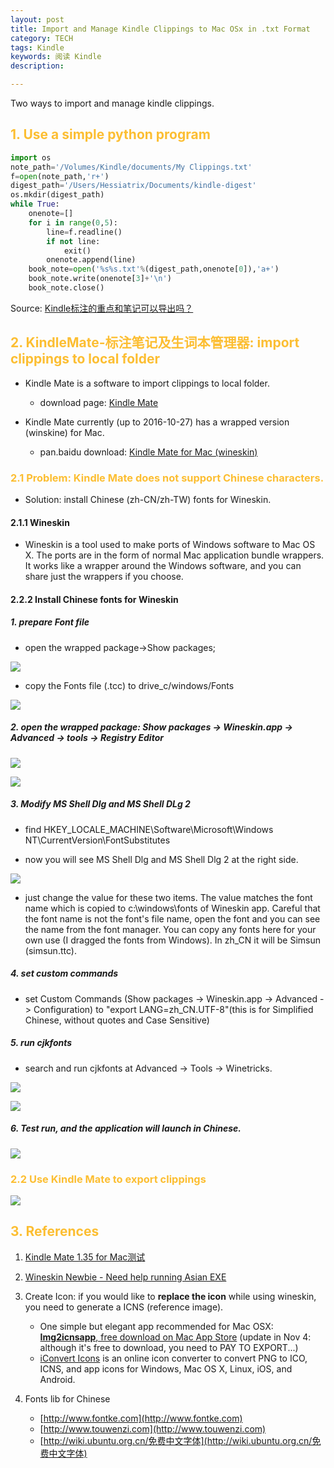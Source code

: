 ```yaml
---
layout: post
title: Import and Manage Kindle Clippings to Mac OSx in .txt Format
category: TECH
tags: Kindle
keywords: 阅读 Kindle
description: 

---
```



Two ways to import and manage kindle clippings.

## <font color="#fcbe32">1. Use a simple python program </font>

```python
import os
note_path='/Volumes/Kindle/documents/My Clippings.txt'
f=open(note_path,'r+')
digest_path='/Users/Hessiatrix/Documents/kindle-digest'
os.mkdir(digest_path)
while True:
    onenote=[]
    for i in range(0,5):
        line=f.readline()
        if not line:
            exit()
        onenote.append(line)
    book_note=open('%s%s.txt'%(digest_path,onenote[0]),'a+')
    book_note.write(onenote[3]+'\n')
    book_note.close() 
```
 
Source: [Kindle标注的重点和笔记可以导出吗？](https://www.zhihu.com/question/23031778# "zhihu.com")

## <font color="#fcbe32">2. KindleMate-标注笔记及生词本管理器: import clippings to local folder</font>

- Kindle Mate is a software to import clippings to local folder. 

	- download page: [Kindle Mate](http://kmate.me "download")

- Kindle Mate currently (up to 2016-10-27) has a wrapped version (winskine) for Mac.

	- pan.baidu download: [Kindle Mate for Mac (wineskin)](https://pan.baidu.com/s/1i3Hocol "pan.baidu")

### <font color="#fcbe32">2.1 Problem: Kindle Mate does not support Chinese characters. </font>      

- Solution: install Chinese (zh-CN/zh-TW) fonts for Wineskin. 

#### 2.1.1 Wineskin

- Wineskin is a tool used to make ports of Windows software to Mac OS X.  The ports are in the form of normal Mac application bundle wrappers.  It works like a wrapper around the Windows software, and you can share just the wrappers if you choose.

#### 2.2.2 Install Chinese fonts for Wineskin

##### 1. prepare Font file

- open the wrapped package->Show packages; 

![](/public/img/posts/20161027/kindle-mate-1.png)

- copy the Fonts file (.tcc) to drive_c/windows/Fonts

![](/public/img/posts/20161027/kindle-mate-6.png)
	
##### 2. open the wrapped package: Show packages -> Wineskin.app -> Advanced -> tools -> Registry Editor

![](/public/img/posts/20161027/kindle-mate-2.png)

![](/public/img/posts/20161027/kindle-mate-3.png)

##### 3. Modify MS Shell Dlg and MS Shell DLg 2

- find HKEY_LOCALE_MACHINE\Software\Microsoft\Windows NT\CurrentVersion\FontSubstitutes

- now you will see MS Shell Dlg and MS Shell Dlg 2 at the right side.

![](/public/img/posts/20161027/kindle-mate-7.png)

- just change the value for these two items. The value matches the font name which is copied to c:\windows\fonts of Wineskin app. Careful that the font name is not the font's file name, open the font and you can see the name from the font manager. You can copy any fonts here for your own use (I dragged the fonts from Windows). In zh_CN it will be Simsun (simsun.ttc). 

##### 4. set custom commands

- set Custom Commands (Show packages -> Wineskin.app -> Advanced -> Configuration) to "export LANG=zh_CN.UTF-8"(this is for Simplified Chinese, without quotes and Case Sensitive)

##### 5. run cjkfonts
- search and run cjkfonts at Advanced -> Tools -> Winetricks. 

![](/public/img/posts/20161027/kindle-mate-4.png)

![](/public/img/posts/20161027/kindle-mate-5.png)

##### 6. Test run, and the application will launch in Chinese.

![](/public/img/posts/20161027/kindle-mate-8.png)

### <font color="#fcbe32">2.2 Use Kindle Mate to export clippings</font>

![](/public/img/posts/20161027/kindle-mate-9.png)

## <font color="#fcbe32">3. References</font>

1. [Kindle Mate 1.35 for Mac测试](https://www.douban.com/group/topic/89966767/ "Douban.com")

2. [Wineskin Newbie - Need help running Asian EXE](http://portingteam.com/topic/5094-wineskin-newbie-need-help-running-asian-exe/ "portingteam.com")

3. Create Icon: if you would like to <b>replace the icon</b> while using wineskin, you need to generate a ICNS (reference image). 
	- One simple but elegant app recommended for Mac OSX: [<b>Img2icnsapp</b>, free download on Mac App Store](http://www.img2icnsapp.com "http://www.img2icnsapp.com") (update in Nov 4: although it's free to download, you need to PAY TO EXPORT...)
	- [iConvert Icons](https://iconverticons.com/online/ "https://iconverticons.com/online/")  is an online icon converter to convert PNG to ICO, ICNS, and app icons for Windows, Mac OS X, Linux, iOS, and Android.

4. Fonts lib for Chinese

	- [http://www.fontke.com](http://www.fontke.com)
	- [http://www.touwenzi.com](http://www.touwenzi.com)
	- [http://wiki.ubuntu.org.cn/免费中文字体](http://wiki.ubuntu.org.cn/免费中文字体)


